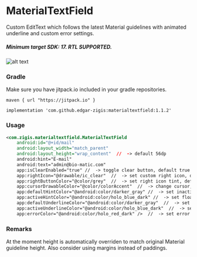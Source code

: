 # MaterialTextField

Custom EditText which follows the latest Material guidelines with animated underline and custom error settings. 
##### Minimum target SDK: 17. RTL SUPPORTED.

![alt text](https://github.com/edgar-zigis/MaterialTextField/blob/master/sample.gif?raw=true)

### Gradle
Make sure you have jitpack.io included in your gradle repositories.

```
maven { url "https://jitpack.io" }
```
```
implementation 'com.github.edgar-zigis:materialtextfield:1.1.2'
```
### Usage
``` xml
<com.zigis.materialtextfield.MaterialTextField
    android:id="@+id/mail"
    android:layout_width="match_parent"
    android:layout_height="wrap_content"  //  -> default 56dp
    android:hint="E-mail"
    android:text="admin@bio-matic.com"
    app:isClearEnabled="true" //  -> toggle clear button, default true
    app:rightIcon="@drawable/ic_clear"  //  -> set custom right icon, default null
    app:rightButtonColor="@color/grey"  //  -> set right icon tint, default grey
    app:cursorDrawableColor="@color/colorAccent"  //  -> change cursor, selection & selection handles color
    app:defaultHintColor="@android:color/darker_gray" //  -> set inactive hint color
    app:activeHintColor="@android:color/holo_blue_dark" //  -> set floating hint color
    app:defaultUnderlineColor="@android:color/darker_gray"  //  -> set non-focused underline color
    app:activeUnderlineColor="@android:color/holo_blue_dark"  //  -> set focused underline color
    app:errorColor="@android:color/holo_red_dark" />  //  -> set error icon, text and underline color
```
### Remarks
At the moment height is automatically overriden to match original Material guideline height. Also consider using margins instead of paddings.

